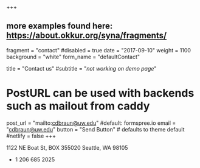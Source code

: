 +++
## more examples found here: https://about.okkur.org/syna/fragments/
fragment = "contact"
#disabled = true
date = "2017-09-10"
weight = 1100
background = "white"
form_name = "defaultContact"

title = "Contact us"
#subtitle  = "*not working on demo page*"

# PostURL can be used with backends such as mailout from caddy
post_url = "mailto:cdbraun@uw.edu" #default: formspree.io
email = "cdbraun@uw.edu"
button = "Send Button" # defaults to theme default
#netlify = false
+++

1122 NE Boat St, BOX 355020
Seattle, WA 98105
+ 1 206 685 2025

